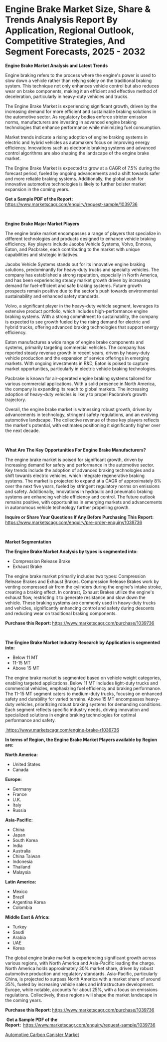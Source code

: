 <p><h1>Engine Brake Market Size, Share & Trends Analysis Report By Application, Regional Outlook, Competitive Strategies, And Segment Forecasts, 2025 - 2032</h1></p><p><strong>Engine Brake Market Analysis and Latest Trends</strong></p>
<p><p>Engine braking refers to the process where the engine's power is used to slow down a vehicle rather than relying solely on the traditional braking system. This technique not only enhances vehicle control but also reduces wear on brake components, making it an efficient and effective method of deceleration, particularly in heavy-duty vehicles and trucks. </p><p>The Engine Brake Market is experiencing significant growth, driven by the increasing demand for more efficient and sustainable braking solutions in the automotive sector. As regulatory bodies enforce stricter emission norms, manufacturers are investing in advanced engine braking technologies that enhance performance while minimizing fuel consumption. </p><p>Market trends indicate a rising adoption of engine braking systems in electric and hybrid vehicles as automakers focus on improving energy efficiency. Innovations such as electronic braking systems and advanced control algorithms are also shaping the landscape of the engine brake market. </p><p>The Engine Brake Market is expected to grow at a CAGR of 7.5% during the forecast period, fueled by ongoing advancements and a shift towards safer and more reliable braking systems. Additionally, the global push for innovative automotive technologies is likely to further bolster market expansion in the coming years.</p></p>
<p><strong>Get a Sample PDF of the Report:&nbsp;</strong> <a href="https://www.marketscagr.com/enquiry/request-sample/1039736?utm_campaign=2471&utm_medium=2&utm_source=Github&utm_content=ia&utm_term=30032025&utm_id=engine-brake">https://www.marketscagr.com/enquiry/request-sample/1039736</a></p>
<p>&nbsp;</p>
<p><strong>Engine Brake Major Market Players</strong></p>
<p><p>The engine brake market encompasses a range of players that specialize in different technologies and products designed to enhance vehicle braking efficiency. Key players include Jacobs Vehicle Systems, Volvo, Ennova, Eaton, and Pacbrake, each contributing to the market with unique capabilities and strategic initiatives.</p><p>Jacobs Vehicle Systems stands out for its innovative engine braking solutions, predominantly for heavy-duty trucks and specialty vehicles. The company has established a strong reputation, especially in North America, and has been experiencing steady market growth driven by increasing demand for fuel-efficient and safe braking systems. Future growth prospects remain positive due to the sector's push towards environmental sustainability and enhanced safety standards.</p><p>Volvo, a significant player in the heavy-duty vehicle segment, leverages its extensive product portfolio, which includes high-performance engine braking systems. With a strong commitment to sustainability, the company is expected to see growth fueled by the rising demand for electric and hybrid trucks, offering advanced braking technologies that support energy efficiency.</p><p>Eaton manufactures a wide range of engine brake components and systems, primarily targeting commercial vehicles. The company has reported steady revenue growth in recent years, driven by heavy-duty vehicle production and the expansion of service offerings in emerging markets. With ongoing investments in R&D, Eaton is poised to capture market opportunities, particularly in electric vehicle braking technologies.</p><p>Pacbrake is known for air-operated engine braking systems tailored for various commercial applications. With a solid presence in North America, the company is expanding its reach to global markets. The increasing adoption of heavy-duty vehicles is likely to propel Pacbrake’s growth trajectory.</p><p>Overall, the engine brake market is witnessing robust growth, driven by advancements in technology, stringent safety regulations, and an evolving automotive landscape. The collective revenue of these key players reflects the market's potential, with estimates positioning it significantly higher over the next decade.</p></p>
<p>&nbsp;</p>
<p><strong>What Are The Key Opportunities For Engine Brake Manufacturers?</strong></p>
<p><p>The engine brake market is poised for significant growth, driven by increasing demand for safety and performance in the automotive sector. Key trends include the adoption of advanced braking technologies and a shift towards electric vehicles, which integrate regenerative braking systems. The market is projected to expand at a CAGR of approximately 8% over the next five years, fueled by stringent regulatory norms on emissions and safety. Additionally, innovations in hydraulic and pneumatic braking systems are enhancing vehicle efficiency and control. The future outlook remains positive, with opportunities in emerging markets and advancements in autonomous vehicle technology further propelling growth.</p></p>
<p><strong>Inquire or Share Your Questions If Any Before Purchasing This Report:</strong> <a href="https://www.marketscagr.com/enquiry/pre-order-enquiry/1039736?utm_campaign=2471&utm_medium=2&utm_source=Github&utm_content=ia&utm_term=30032025&utm_id=engine-brake">https://www.marketscagr.com/enquiry/pre-order-enquiry/1039736</a></p>
<p>&nbsp;</p>
<p><strong>Market Segmentation</strong></p>
<p><strong>The Engine Brake Market Analysis by types is segmented into:</strong></p>
<p><ul><li>Compression Release Brake</li><li>Exhaust Brake</li></ul></p>
<p><p>The engine brake market primarily includes two types: Compression Release Brakes and Exhaust Brakes. Compression Release Brakes work by venting compressed air from the cylinders during the engine's intake stroke, creating a braking effect. In contrast, Exhaust Brakes utilize the engine's exhaust flow, restricting it to generate resistance and slow down the vehicle. These braking systems are commonly used in heavy-duty trucks and vehicles, significantly enhancing control and safety during descents and reducing wear on traditional braking components.</p></p>
<p><strong>Purchase this Report:&nbsp;</strong><a href="https://www.marketscagr.com/purchase/1039736?utm_campaign=2471&utm_medium=2&utm_source=Github&utm_content=ia&utm_term=30032025&utm_id=engine-brake">https://www.marketscagr.com/purchase/1039736</a></p>
<p>&nbsp;</p>
<p><strong>The Engine Brake Market Industry Research by Application is segmented into:</strong></p>
<p><ul><li>Below 11 MT</li><li>11-15 MT</li><li>Above 15 MT</li></ul></p>
<p><p>The engine brake market is segmented based on vehicle weight categories, enabling targeted applications. Below 11 MT includes light-duty trucks and commercial vehicles, emphasizing fuel efficiency and braking performance. The 11-15 MT segment caters to medium-duty trucks, focusing on enhanced safety and durability for varied terrains. Above 15 MT encompasses heavy-duty vehicles, prioritizing robust braking systems for demanding conditions. Each segment reflects specific industry needs, driving innovation and specialized solutions in engine braking technologies for optimal performance and safety.</p></p>
<p><a href="https://www.marketscagr.com/engine-brake-r1039736?utm_campaign=2471&utm_medium=2&utm_source=Github&utm_content=ia&utm_term=30032025&utm_id=engine-brake">&nbsp;https://www.marketscagr.com/engine-brake-r1039736</a></p>
<p><strong>In terms of Region, the Engine Brake Market Players available by Region are:</strong></p>
<p>
    <p> <strong> North America: </strong>
        <ul>
            <li>United States</li>
            <li>Canada</li>
        </ul>
        </p> 
    <p> <strong> Europe: </strong>
        <ul>
            <li>Germany</li>
            <li>France</li>
            <li>U.K.</li>
            <li>Italy</li>
            <li>Russia</li>
        </ul>
        </p> 
    <p> <strong> Asia-Pacific: </strong>
        <ul>
            <li>China</li>
            <li>Japan</li>
            <li>South Korea</li>
            <li>India</li>
            <li>Australia</li>
            <li>China Taiwan</li>
            <li>Indonesia</li>
            <li>Thailand</li>
            <li>Malaysia</li>
        </ul>
        </p> 
    <p> <strong> Latin America: </strong>
        <ul>
            <li>Mexico</li>
            <li>Brazil</li>
            <li>Argentina Korea</li>
            <li>Colombia</li>
        </ul>
        </p> 
    <p> <strong> Middle East & Africa: </strong>
        <ul>
            <li>Turkey</li>
            <li>Saudi</li>
            <li>Arabia</li>
            <li>UAE</li>
            <li>Korea</li>
        </ul>
    </p>
    </p>
<p><p>The global engine brake market is experiencing significant growth across various regions, with North America and Asia-Pacific leading the charge. North America holds approximately 30% market share, driven by robust automotive production and regulatory standards. Asia-Pacific, particularly China, is projected to surpass North America with a market share of around 35%, fueled by increasing vehicle sales and infrastructure development. Europe, while notable, accounts for about 25%, with a focus on emissions regulations. Collectively, these regions will shape the market landscape in the coming years.</p></p>
<p><strong>Purchase this Report: </strong><a href="https://www.marketscagr.com/purchase/1039736?utm_campaign=2471&utm_medium=2&utm_source=Github&utm_content=ia&utm_term=30032025&utm_id=engine-brake">https://www.marketscagr.com/purchase/1039736</a></p>
<p>&nbsp;<strong>Get a Sample PDF of the Report:&nbsp;&nbsp;</strong><a href="https://www.marketscagr.com/enquiry/request-sample/1039736?utm_campaign=2471&utm_medium=2&utm_source=Github&utm_content=ia&utm_term=30032025&utm_id=engine-brake">https://www.marketscagr.com/enquiry/request-sample/1039736</a></p>
<p><strong></strong></p>
<p><p><a href="https://github.com/suleimannichelle7/Market-Research-Report-List-1/blob/main/automotive-carbon-canister-market.md?utm_campaign=2471&utm_medium=2&utm_source=Github&utm_content=ia&utm_term=30032025&utm_id=engine-brake">Automotive Carbon Canister Market</a></p></p>